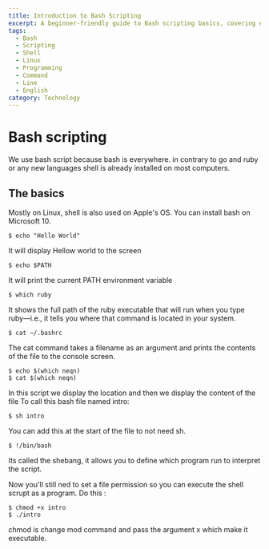 ```yaml
---
title: Introduction to Bash Scripting
excerpt: A beginner-friendly guide to Bash scripting basics, covering environment variables, script execution, shebang, and file permissions.
tags:
  - Bash
  - Scripting
  - Shell
  - Linux
  - Programming
  - Command
  - Line
  - English
category: Technology
---
```


# Bash scripting
We use bash script because bash is everywhere. in contrary to go and ruby or any new languages shell is already installed on most computers.

## The basics 
Mostly on Linux, shell is also used on Apple's OS.
You can install bash on Microsoft 10.

```shell
$ echo "Hello World"
```
It will display Hellow world to the screen

```shell
$ echo $PATH
```
It will print the current PATH environment variable 

```shell
$ which ruby
```
It shows the full path of the ruby executable that will run when you type ruby—i.e., it tells you where that command is located in your system.

```shell
$ cat ~/.bashrc
```
The cat command takes a filename as an argument and prints the contents of the file to the console screen.

```shell
$ echo $(which neqn)
$ cat $(which neqn)
```
In this script we display the location and then we display the content of the file
To call this bash file named intro:
```shell
$ sh intro
```
You can add this at the start of the file to not need sh.
```shell
$ !/bin/bash
```
Its called the shebang, it allows you to define which program run to interpret the script.

Now you'll still ned to set a file permission so you can execute the shell scrupt as a program.
Do this :
```shell
$ chmod +x intro
$ ./intro
```
chmod is change mod command and pass the argument x which make it executable. 
